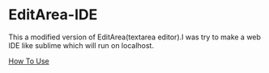 # EditArea-IDE
This a modified version of EditArea(textarea editor).I was try to make a web IDE like sublime which will run on localhost.

<a href='https://medium.com/@sarjskweb/how-to-use-editarea-ide-version-f392838b3dfb' >How To Use</a>

